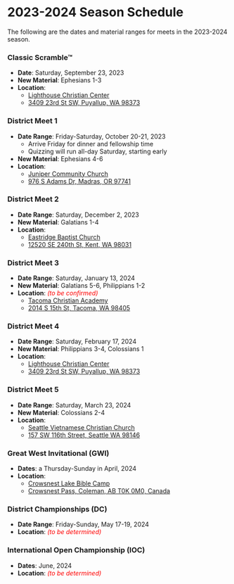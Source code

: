 # 2023-2024 Season Schedule

The following are the dates and material ranges for meets in the 2023-2024 season.

### Classic Scramble™

- **Date**: Saturday, September 23, 2023
- **New Material**: Ephesians 1-3
- **Location**:
    - [Lighthouse Christian Center](http://www.lighthousehome.org)
    - [3409 23rd St SW, Puyallup, WA 98373](https://www.google.com/maps/dir//Lighthouse+Christian+Center,+3409+23rd+St+SW,+Puyallup,+WA+98373)

### District Meet 1

- **Date Range**: Friday-Saturday, October 20-21, 2023
    - Arrive Friday for dinner and fellowship time
    - Quizzing will run all-day Saturday, starting early
- **New Material**: Ephesians 4-6
- **Location**:
    - [Juniper Community Church](https://www.junipercc.com)
    - [976 S Adams Dr, Madras, OR 97741](https://www.google.com/maps/dir//976+S+Adams+Dr,+Madras,+OR+97741)

### District Meet 2

- **Date Range**: Saturday, December 2, 2023
- **New Material**: Galatians 1-4
- **Location**:
    - [Eastridge Baptist Church](https://www.eastridgebaptist.org)
    - [12520 SE 240th St, Kent, WA 98031](https://www.google.com/maps/dir//12520+SE+240th+St,+Kent,+WA+98031)

### District Meet 3

- **Date Range**: Saturday, January 13, 2024
- **New Material**: Galatians 5-6, Philippians 1-2
- **Location**: <span style="color: red">*(to be confirmed)*</span>
    - [Tacoma Christian Academy](https://tcak12.com)
    - [2014 S 15th St, Tacoma, WA 98405](https://www.google.com/maps/dir//2014+S+15th+St,+Tacoma,+WA+98405)

### District Meet 4

- **Date Range**: Saturday, February 17, 2024
- **New Material**: Philippians 3-4, Colossians 1
- **Location**:
    - [Lighthouse Christian Center](http://www.lighthousehome.org)
    - [3409 23rd St SW, Puyallup, WA 98373](https://www.google.com/maps/dir//Lighthouse+Christian+Center,+3409+23rd+St+SW,+Puyallup,+WA+98373)

### District Meet 5

- **Date Range**: Saturday, March 23, 2024
- **New Material**: Colossians 2-4
- **Location**:
    - [Seattle Vietnamese Christian Church](https://httlseattle.org)
    - [157 SW 116th Street, Seattle WA 98146](https://www.google.com/maps/dir//Seattle+Vietnamese+Christian+Church,+157+SW+116th+Street,+Seattle+WA+98146)

### Great West Invitational (GWI)

- **Dates**: a Thursday-Sunday in April, 2024
- **Location**:
    - [Crowsnest Lake Bible Camp](https://www.crowcamp.ca/)
    - [Crowsnest Pass, Coleman, AB T0K 0M0, Canada](https://www.google.com/maps/dir//Crowsnest+Lake+Bible+Camp/@49.6255545,-114.661002,17z)

### District Championships (DC)

- **Date Range**: Friday-Sunday, May 17-19, 2024
- **Location**: <span style="color: red">*(to be determined)*</span>

### International Open Championship (IOC)

- **Dates**: June, 2024
- **Location**: <span style="color: red">*(to be determined)*</span>

